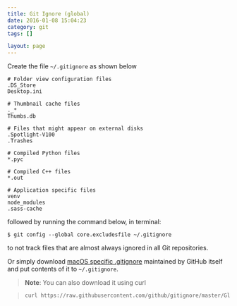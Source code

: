 ```yaml
---
title: Git Ignore (global)
date: 2016-01-08 15:04:23
category: git
tags: []

layout: page
---
```


Create the file `~/.gitignore` as shown below

```gitignore
# Folder view configuration files
.DS_Store
Desktop.ini

# Thumbnail cache files
._*
Thumbs.db

# Files that might appear on external disks
.Spotlight-V100
.Trashes

# Compiled Python files
*.pyc

# Compiled C++ files
*.out

# Application specific files
venv
node_modules
.sass-cache
```

followed by running the command below, in terminal:

    $ git config --global core.excludesfile ~/.gitignore

to not track files that are almost always ignored in all Git repositories.

Or simply download [macOS specific .gitignore](https://github.com/github/gitignore/blob/master/Global/macOS.gitignore) maintained by GitHub itself and put contents of it to `~/.gitignore`.

>**Note**: You can also download it using curl

>```bash
>curl https://raw.githubusercontent.com/github/gitignore/master/Global/macOS.gitignore -o ~/.gitignore
>```
